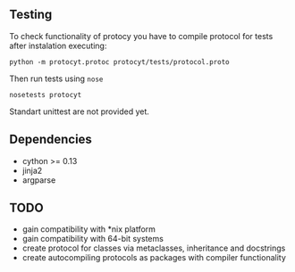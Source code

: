 Testing
-------

To check functionality of protocy you have to compile protocol for tests after
instalation executing:

    python -m protocyt.protoc protocyt/tests/protocol.proto
    
Then run tests using `nose`

    nosetests protocyt

Standart unittest are not provided yet.

Dependencies
------------

 - cython >= 0.13
 - jinja2
 - argparse


TODO
----

 - gain compatibility with *nix platform
 - gain compatibility with 64-bit systems
 - create protocol for classes via metaclasses, inheritance and docstrings
 - create autocompiling protocols as packages with compiler functionality